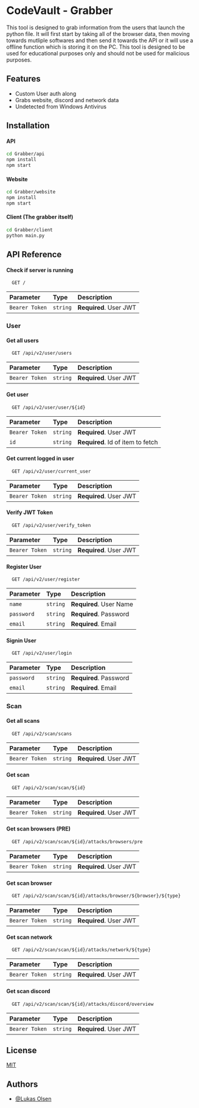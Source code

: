 # CodeVault - Grabber

This tool is designed to grab information from the users that launch the python file. It will first start by taking all of the browser data, then moving towards mutliple softwares and then send it towards the API or it will use a offline function which is storing it on the PC. This tool is designed to be used for educational purposes only and should not be used for malicious purposes.

## Features

- Custom User auth along
- Grabs website, discord and network data
- Undetected from Windows Antivirus

## Installation

#### API

```bash
cd Grabber/api
npm install
npm start
```

#### Website

```bash
cd Grabber/website
npm install
npm start
```

#### Client (The grabber itself)

```bash
cd Grabber/client
python main.py
```

## API Reference

#### Check if server is running

```http
  GET /
```

| Parameter      | Type     | Description            |
| :------------- | :------- | :--------------------- |
| `Bearer Token` | `string` | **Required**. User JWT |

### User

#### Get all users

```http
  GET /api/v2/user/users
```

| Parameter      | Type     | Description            |
| :------------- | :------- | :--------------------- |
| `Bearer Token` | `string` | **Required**. User JWT |

#### Get user

```http
  GET /api/v2/user/user/${id}
```

| Parameter      | Type     | Description                       |
| :------------- | :------- | :-------------------------------- |
| `Bearer Token` | `string` | **Required**. User JWT            |
| `id`           | `string` | **Required**. Id of item to fetch |

#### Get current logged in user

```http
  GET /api/v2/user/current_user
```

| Parameter      | Type     | Description            |
| :------------- | :------- | :--------------------- |
| `Bearer Token` | `string` | **Required**. User JWT |

#### Verify JWT Token

```http
  GET /api/v2/user/verify_token
```

| Parameter      | Type     | Description            |
| :------------- | :------- | :--------------------- |
| `Bearer Token` | `string` | **Required**. User JWT |

#### Register User

```http
  GET /api/v2/user/register
```

| Parameter  | Type     | Description             |
| :--------- | :------- | :---------------------- |
| `name`     | `string` | **Required**. User Name |
| `password` | `string` | **Required**. Password  |
| `email`    | `string` | **Required**. Email     |

#### Signin User

```http
  GET /api/v2/user/login
```

| Parameter  | Type     | Description            |
| :--------- | :------- | :--------------------- |
| `password` | `string` | **Required**. Password |
| `email`    | `string` | **Required**. Email    |

### Scan

#### Get all scans

```http
  GET /api/v2/scan/scans
```

| Parameter      | Type     | Description            |
| :------------- | :------- | :--------------------- |
| `Bearer Token` | `string` | **Required**. User JWT |

#### Get scan

```http
  GET /api/v2/scan/scan/${id}
```

| Parameter      | Type     | Description            |
| :------------- | :------- | :--------------------- |
| `Bearer Token` | `string` | **Required**. User JWT |

#### Get scan browsers (PRE)

```http
  GET /api/v2/scan/scan/${id}/attacks/browsers/pre
```

| Parameter      | Type     | Description            |
| :------------- | :------- | :--------------------- |
| `Bearer Token` | `string` | **Required**. User JWT |

#### Get scan browser

```http
  GET /api/v2/scan/scan/${id}/attacks/browser/${browser}/${type}
```

| Parameter      | Type     | Description            |
| :------------- | :------- | :--------------------- |
| `Bearer Token` | `string` | **Required**. User JWT |

#### Get scan network

```http
  GET /api/v2/scan/scan/${id}/attacks/network/${type}
```

| Parameter      | Type     | Description            |
| :------------- | :------- | :--------------------- |
| `Bearer Token` | `string` | **Required**. User JWT |

#### Get scan discord

```http
  GET /api/v2/scan/scan/${id}/attacks/discord/overview
```

| Parameter      | Type     | Description            |
| :------------- | :------- | :--------------------- |
| `Bearer Token` | `string` | **Required**. User JWT |

## License

[MIT](https://choosealicense.com/licenses/mit/)

## Authors

- [@Lukas Olsen](https://www.github.com/lukasolsen)
